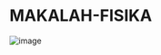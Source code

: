 # MAKALAH-FISIKA
![image](https://github.com/user-attachments/assets/8abea534-9eb3-45f5-8cad-5e292e5c4492)
